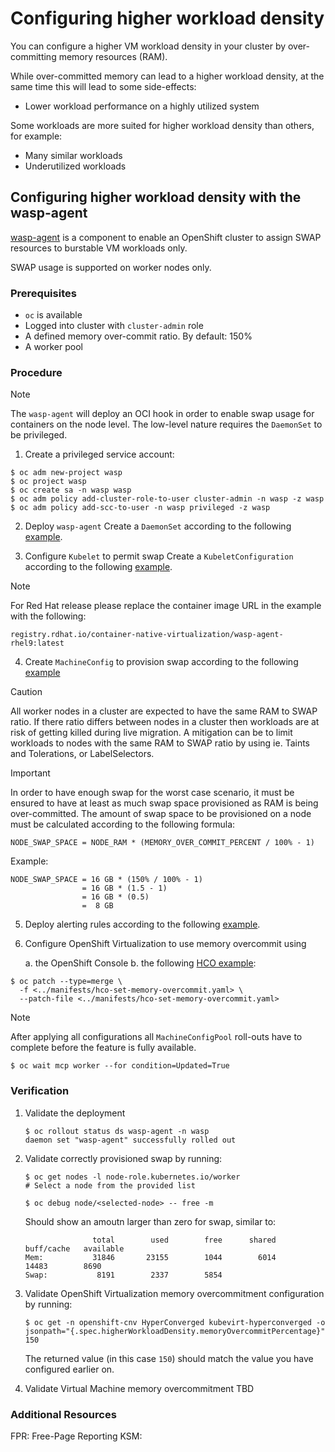 # Configuring higher workload density

You can configure a higher VM workload density in your cluster
by over-committing memory resources (RAM).

While over-committed memory can lead to a higher workload density, at
the same time this will lead to some side-effects:

- Lower workload performance on a highly utilized system

Some workloads are more suited for higher workload density than
others, for example:

- Many similar workloads
- Underutilized workloads

## Configuring higher workload density with the wasp-agent

[wasp-agent] is a component to enable an OpenShift cluster to assign
SWAP resources to burstable VM workloads only.

SWAP usage is supported on worker nodes only.

### Prerequisites

* `oc` is available
* Logged into cluster with `cluster-admin` role
* A defined memory over-commit ratio. By default: 150%
* A worker pool

### Procedure

> [!NOTE]
> The `wasp-agent` will deploy an OCI hook in order to enable
> swap usage for containers on the node level.
> The low-level nature requires the `DaemonSet` to be privileged.

1. Create a privileged service account:

```console
$ oc adm new-project wasp
$ oc project wasp
$ oc create sa -n wasp wasp
$ oc adm policy add-cluster-role-to-user cluster-admin -n wasp -z wasp
$ oc adm policy add-scc-to-user -n wasp privileged -z wasp
```

2. Deploy `wasp-agent`
   Create a `DaemonSet` according to the following
   [example](../manifests/ds.yaml).

3. Configure `Kubelet` to permit swap
   Create a `KubeletConfiguration` according to the following
   [example](../manifests/kubelet-configuration-with-swap.yaml).

> [!NOTE]
> For Red Hat release please replace the container image URL in the example with the following:
> ```console
> registry.rdhat.io/container-native-virtualization/wasp-agent-rhel9:latest
> ```


4. Create `MachineConfig` to provision swap according to the following [example](../manifests/machineconfig-add-swap.yaml)

> [!CAUTION]
> All worker nodes in a cluster are expected to have the same
> RAM to SWAP ratio. If there ratio differs between nodes in a cluster
> then workloads are at risk of getting killed during live migration.
> A mitigation can be to limit workloads to nodes with the same RAM to
> SWAP ratio by using ie. Taints and Tolerations, or LabelSelectors.

> [!IMPORTANT]
> In order to have enough swap for the worst case scenario, it must
> be ensured to have at least as much swap space provisioned as RAM
> is being over-committed.
> The amount of swap space to be provisioned on a node must
> be calculated according to the following formula:
>
>     NODE_SWAP_SPACE = NODE_RAM * (MEMORY_OVER_COMMIT_PERCENT / 100% - 1)
>
> Example:
>
>     NODE_SWAP_SPACE = 16 GB * (150% / 100% - 1)
>                     = 16 GB * (1.5 - 1)
>                     = 16 GB * (0.5)
>                     =  8 GB

5. Deploy alerting rules according to the following
   [example](../manifests/prometheus-rules.yaml).

6. Configure OpenShift Virtualization to use memory overcommit using

   a. the OpenShift Console
   b. the following [HCO example](../manifests/hco-set-memory-overcommit.yaml):

```console
$ oc patch --type=merge \
  -f <../manifests/hco-set-memory-overcommit.yaml> \
  --patch-file <../manifests/hco-set-memory-overcommit.yaml>
```

> [!NOTE]
> After applying all configurations all `MachineConfigPool`
> roll-outs have to complete before the feature is fully available.
>
>     $ oc wait mcp worker --for condition=Updated=True
>

### Verification

1. Validate the deployment

       $ oc rollout status ds wasp-agent -n wasp
       daemon set "wasp-agent" successfully rolled out

2. Validate correctly provisioned swap by running:

       $ oc get nodes -l node-role.kubernetes.io/worker
       # Select a node from the provided list

       $ oc debug node/<selected-node> -- free -m

   Should show an amoutn larger than zero for swap, similar to:

                      total        used        free      shared  buff/cache   available
       Mem:           31846       23155        1044        6014       14483        8690
       Swap:           8191        2337        5854


3. Validate OpenShift Virtualization memory overcommitment configuration
   by running:

       $ oc get -n openshift-cnv HyperConverged kubevirt-hyperconverged -o jsonpath="{.spec.higherWorkloadDensity.memoryOvercommitPercentage}"
       150

    The returned value (in this case `150`) should match the value you
    have configured earlier on.

4. Validate Virtual Machine memory overcommitment
   TBD

### Additional Resources

[wasp-agent]: https://github.com/openshift-virtualization/wasp-agent
FPR: Free-Page Reporting
KSM:

